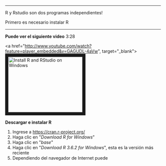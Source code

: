 ***
R y Rstudio son dos programas independientes!

Primero es necesario instalar R
***


**Puede ver el siguiente video** 3:28

<a href="http://www.youtube.com/watch?feature=player_embedded&v=GAGUDL-4aVw", target="_blank"><img src="http://img.youtube.com/vi/GAGUDL-4aVw/0.jpg" 
alt="Install R and RStudio on Windows" width="240" height="180" border="10" /></a>


**Descargar e instalar R**
 
 1. Ingrese a https://cran.r-project.org/
 2. Haga clic en "*Download R for Windows*"
 3. Haga clic en "*base*"
 4. Haga clic en "*Download R 3.6.2 for Windows*", esta es la versión más reciente
 5. Dependiendo del navegador de Internet puede 
